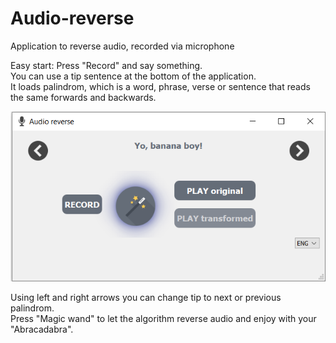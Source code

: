 # Audio-reverse
Application to reverse audio, recorded via microphone

Easy start: Press "Record" and say something.
<br />You can use a tip sentence at the bottom of the application.
<br />It loads palindrom, which is a word, phrase, verse or sentence that reads the same forwards and backwards.

![preview](./ReadmeDoc/Audio-reverse_mainMenu.png)


Using left and right arrows you can change tip to next or previous palindrom.
<br />Press "Magic wand" to let the algorithm reverse audio and enjoy with your "Abracadabra".
